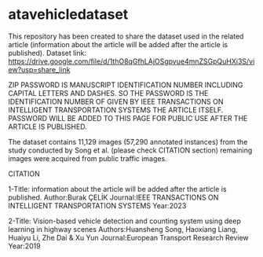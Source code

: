 # atavehicledataset
This repository has been created to share the dataset used in the related article (information about the article will be added after the article is published).
Dataset link: https://drive.google.com/file/d/1thO8qGfhLAjOSgpvue4mnZSGpQuHXi3S/view?usp=share_link

ZIP PASSWORD IS MANUSCRIPT IDENTIFICATION NUMBER INCLUDING CAPITAL LETTERS AND DASHES. SO THE PASSWORD IS THE IDENTIFICATION NUMBER OF GIVEN BY IEEE TRANSACTIONS ON INTELLIGENT TRANSPORTATION SYSTEMS THE ARTICLE ITSELF. PASSWORD WILL BE ADDED TO THIS PAGE FOR PUBLIC USE AFTER THE ARTICLE IS PUBLISHED.

The dataset contains 11,129 images (57,290 annotated instances) from the study conducted by Song et al. (please check CITATION section) remaining images were acquired from public traffic images. 



CITATION

1-Title: information about the article will be added after the article is published.
Author:Burak ÇELİK
Journal:IEEE TRANSACTIONS ON INTELLIGENT TRANSPORTATION SYSTEMS
Year:2023

2-Title: Vision-based vehicle detection and counting system using deep learning in highway scenes
Authors:Huansheng Song, Haoxiang Liang, Huaiyu Li, Zhe Dai & Xu Yun 
Journal:European Transport Research Review
Year:2019
